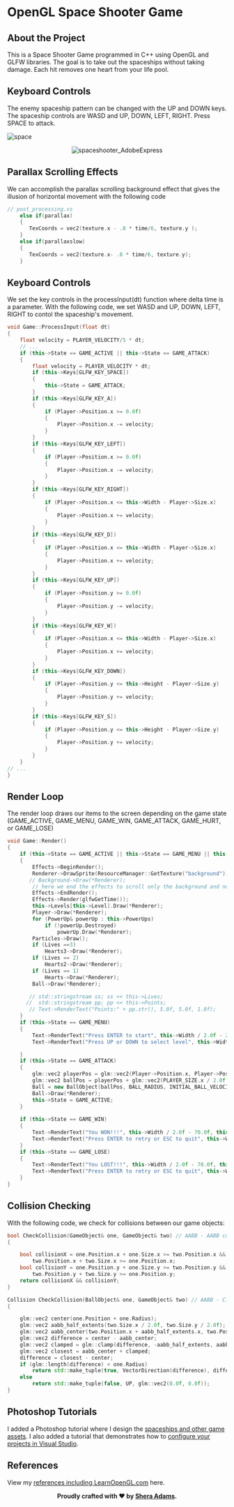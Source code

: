 # OpenGL Space Shooter Game

## About the Project
This is a Space Shooter Game programmed in C++ using OpenGL and GLFW libraries. The goal is to take out the spaceships without taking damage. Each hit removes one heart from your life pool. 

## Keyboard Controls

The enemy spaceship pattern can be changed with the UP and DOWN keys. The spaceship controls are WASD and UP, DOWN, LEFT, RIGHT. Press SPACE to attack. 

![space](https://github.com/sheraadams/Space-Shooter-Game/assets/110789514/6f4bbc16-0267-4eed-a0c6-b9ca179797bc)

<p align="center">
  <img src="https://user-images.githubusercontent.com/110789514/216853127-afb3bd9a-f72f-44e1-8d86-89718bf26ca4.gif" alt="spaceshooter_AdobeExpress">
</p>

## Parallax Scrolling Effects
We can accomplish the parallax scrolling background effect that gives the illusion of horizontal movement with the following code 

```cpp
// post_processing.vs
    else if(parallax)
    {
       TexCoords = vec2(texture.x - .8 * time/6, texture.y );
    }
    else if(parallaxslow)
    {
       TexCoords = vec2(texture.x- .8 * time/6, texture.y);
    }
```

## Keyboard Controls
We set the key controls in the processInput(dt) function where delta time is a parameter. 
With the following code, we set WASD and  UP, DOWN, LEFT, RIGHT to contol the spaceship's movement.
```cpp
void Game::ProcessInput(float dt)
{
    float velocity = PLAYER_VELOCITY/5 * dt;
    // ...
    if (this->State == GAME_ACTIVE || this->State == GAME_ATTACK)
    {
        float velocity = PLAYER_VELOCITY * dt;
        if (this->Keys[GLFW_KEY_SPACE])
        {
            this->State = GAME_ATTACK;
        }
        if (this->Keys[GLFW_KEY_A])
        {
            if (Player->Position.x >= 0.0f)
            {
                Player->Position.x -= velocity;
            }
        }
        if (this->Keys[GLFW_KEY_LEFT])
        {
            if (Player->Position.x >= 0.0f)
            {
                Player->Position.x -= velocity;
            }
        }
        if (this->Keys[GLFW_KEY_RIGHT])
        {
            if (Player->Position.x <= this->Width - Player->Size.x)
            {
                Player->Position.x += velocity;
            }
        }
        if (this->Keys[GLFW_KEY_D])
        {
            if (Player->Position.x <= this->Width - Player->Size.x)
            {
                Player->Position.x += velocity;
            }
        }
        if (this->Keys[GLFW_KEY_UP])
        {
            if (Player->Position.y >= 0.0f)
            {
                Player->Position.y -= velocity;
            }
        }
        if (this->Keys[GLFW_KEY_W])
        {
            if (Player->Position.x <= this->Width - Player->Size.x)
            {
                Player->Position.x += velocity;
            }
        }
        if (this->Keys[GLFW_KEY_DOWN])
        {
            if (Player->Position.y <= this->Height - Player->Size.y)
            {
                Player->Position.y += velocity;
            }
        }
        if (this->Keys[GLFW_KEY_S])
        {
            if (Player->Position.y <= this->Height - Player->Size.y)
            {
                Player->Position.y += velocity;
            }
        }
    }
// ...
}
```
## Render Loop

The render loop draws our items to the screen depending on the game state (GAME_ACTIVE, GAME_MENU, GAME_WIN, GAME_ATTACK, GAME_HURT, or GAME_LOSE)

```cpp
void Game::Render()
{
    if (this->State == GAME_ACTIVE || this->State == GAME_MENU || this->State == GAME_WIN || this->State == GAME_ATTACK || this->State == GAME_HURT || this->State == GAME_LOSE)
    {
        Effects->BeginRender();
        Renderer->DrawSprite(ResourceManager::GetTexture("background"), glm::vec2(0.0f, 0.0f), glm::vec2(this->Width, this->Height), 0.0f);
       // Background->Draw(*Renderer);
        // here we end the effects to scroll only the background and not the rest of the scene
        Effects->EndRender();
        Effects->Render(glfwGetTime());
        this->Levels[this->Level].Draw(*Renderer);
        Player->Draw(*Renderer);
        for (PowerUp& powerUp : this->PowerUps)
            if (!powerUp.Destroyed)
                powerUp.Draw(*Renderer);
        Particles->Draw();
        if (Lives ==3) 
            Hearts3->Draw(*Renderer);
        if (Lives == 2)
            Hearts2->Draw(*Renderer);
        if (Lives == 1)
            Hearts->Draw(*Renderer);
        Ball->Draw(*Renderer);

       // std::stringstream ss; ss << this->Lives;
      //  std::stringstream pp; pp << this->Points;
       // Text->RenderText("Points:" + pp.str(), 5.0f, 5.0f, 1.0f);
    }
    if (this->State == GAME_MENU)
    {
        Text->RenderText("Press ENTER to start", this->Width / 2.0f - 200.0f, this->Height / 2.0f, 1.0f);
        Text->RenderText("Press UP or DOWN to select level", this->Width / 2.0f - 225.0f, this->Height / 2.0f + 20.0f, 0.75f);

    }
    if (this->State == GAME_ATTACK)
    {
        glm::vec2 playerPos = glm::vec2(Player->Position.x, Player->Position.y);
        glm::vec2 ballPos = playerPos + glm::vec2(PLAYER_SIZE.x / 2.0f - BALL_RADIUS, -BALL_RADIUS * 2.0f);
        Ball = new BallObject(ballPos, BALL_RADIUS, INITIAL_BALL_VELOCITY, ResourceManager::GetTexture("face"));
        Ball->Draw(*Renderer);
        this->State = GAME_ACTIVE;
    }
    
    if (this->State == GAME_WIN)
    {
        Text->RenderText("You WON!!!", this->Width / 2.0f - 70.0f, this->Height / 2.0f - 20.0f, 1.0f, glm::vec3(0.0f, 1.0f, 0.0f));
        Text->RenderText("Press ENTER to retry or ESC to quit", this->Width / 2.0f - 260.0f, this->Height / 2.0f, 1.0f, glm::vec3(1.0f, 1.0f, 0.0f));
    }
    if (this->State == GAME_LOSE)
    {
        Text->RenderText("You LOST!!!", this->Width / 2.0f - 70.0f, this->Height / 2.0f - 20.0f, 1.0f, glm::vec3(0.0f, 1.0f, 0.0f));
        Text->RenderText("Press ENTER to retry or ESC to quit", this->Width / 2.0f - 260.0f, this->Height / 2.0f, 1.0f, glm::vec3(1.0f, 1.0f, 0.0f));
    }
}

```

## Collision Checking

With the following code, we check for collisions between our game objects:
```cpp
bool CheckCollision(GameObject& one, GameObject& two) // AABB - AABB collision
{

    bool collisionX = one.Position.x + one.Size.x >= two.Position.x &&
        two.Position.x + two.Size.x >= one.Position.x;
    bool collisionY = one.Position.y + one.Size.y >= two.Position.y &&
        two.Position.y + two.Size.y >= one.Position.y;
    return collisionX && collisionY;
}

Collision CheckCollision(BallObject& one, GameObject& two) // AABB - Circle collision
{

    glm::vec2 center(one.Position + one.Radius);
    glm::vec2 aabb_half_extents(two.Size.x / 2.0f, two.Size.y / 2.0f);
    glm::vec2 aabb_center(two.Position.x + aabb_half_extents.x, two.Position.y + aabb_half_extents.y);
    glm::vec2 difference = center - aabb_center;
    glm::vec2 clamped = glm::clamp(difference, -aabb_half_extents, aabb_half_extents);
    glm::vec2 closest = aabb_center + clamped;
    difference = closest - center;
    if (glm::length(difference) < one.Radius) 
        return std::make_tuple(true, VectorDirection(difference), difference);
    else
        return std::make_tuple(false, UP, glm::vec2(0.0f, 0.0f));
}
```
## Photoshop Tutorials

I added a Photoshop tutorial where I design the [spaceships and other game assets](https://youtu.be/WE-DJ-A5yTY). I also added a tutorial that demonstrates how to [configure your projects in Visual Studio](https://youtu.be/ZFx30Zmo1yI).

## References 

View my [references including LearnOpenGL.com](https://github.com/sheraadams/Space-Shooter-Game/blob/main/REFERENCES.md) here.

<div style="text-align: center;">
  <p><strong>Proudly crafted with ❤️ by <a href="https://github.com/sheraadams" target="_blank">Shera Adams</a>.</strong></p>
</div>
